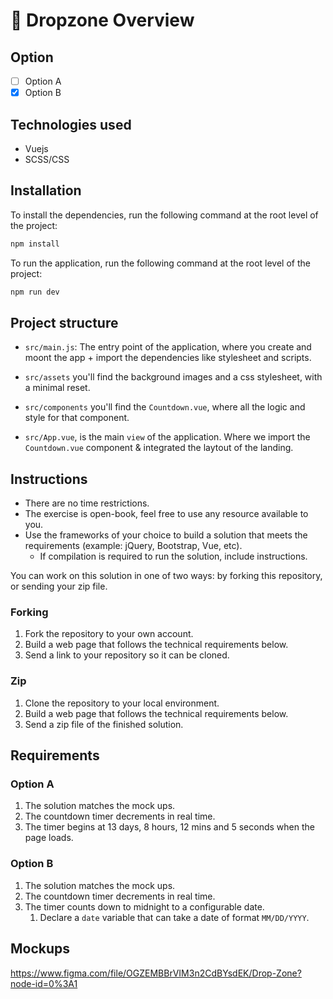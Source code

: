 # 👋  Dropzone Overview 

## Option

- [ ] Option A
- [x] Option B

## Technologies used 

- Vuejs
- SCSS/CSS

## Installation

To install the dependencies, run the following command at the root level of the project:

```bash
npm install
```

To run the application, run the following command at the root level of the project:

```bash
npm run dev
```

## Project structure

- `src/main.js`: The entry point of the application, where you create and moont the app + import the dependencies like stylesheet and scripts.

- `src/assets` you'll find the background images and a css stylesheet, with a minimal reset.

- `src/components` you'll find the `Countdown.vue`, where all the logic and style for that component.

- `src/App.vue`, is the main `view` of the application. Where we import the `Countdown.vue` component & integrated the laytout of the landing.

## Instructions
* There are no time restrictions.
* The exercise is open-book, feel free to use any resource available to you.
* Use the frameworks of your choice to build a solution that meets the requirements (example: jQuery, Bootstrap, Vue, etc).
   * If compilation is required to run the solution, include instructions.

You can work on this solution in one of two ways: by forking this repository, or sending your zip file.

### Forking
1. Fork the repository to your own account.
2. Build a web page that follows the technical requirements below.
3. Send a link to your repository so it can be cloned.

### Zip
1. Clone the repository to your local environment.
2. Build a web page that follows the technical requirements below.
3. Send a zip file of the finished solution.

## Requirements
### Option A
1. The solution matches the mock ups.
1. The countdown timer decrements in real time.
1. The timer begins at 13 days, 8 hours, 12 mins and 5 seconds when the page loads.

### Option B
1. The solution matches the mock ups.
1. The countdown timer decrements in real time.
1. The timer counts down to midnight to a configurable date.
   1. Declare a `date` variable that can take a date of format `MM/DD/YYYY`.

## Mockups
https://www.figma.com/file/OGZEMBBrVIM3n2CdBYsdEK/Drop-Zone?node-id=0%3A1
